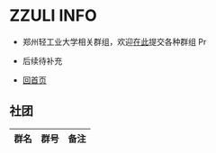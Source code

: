 # ZZULI INFO

- 郑州轻工业大学相关群组，欢迎[在此](https://github.com/zzuli-info/zzuli-info.github.io)提交各种群组 Pr
- 后续待补充

- [回首页](./)

## 社团

| 群名                                    | 群号      | 备注  |
| --------------------------------------- | --------- | ----- |
